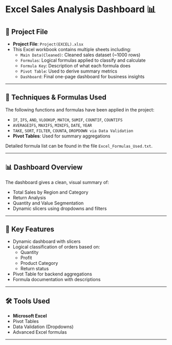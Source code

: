 # Excel Sales Analysis Dashboard 📊

## 📁 Project File
- **Project File**: `Project(EXCEL).xlsx`
- This Excel workbook contains multiple sheets including:
  - `Main Data(Cleaned)`: Cleaned sales dataset (~1000 rows)
  - `Formulas`: Logical formulas applied to classify and calculate
  - `Formula Key`: Description of what each formula does
  - `Pivot Table`: Used to derive summary metrics
  - `Dashboard`: Final one-page dashboard for business insights

---

## 📐 Techniques & Formulas Used

The following functions and formulas have been applied in the project:

- `IF`, `IFS`, `AND`, `VLOOKUP`, `MATCH`, `SUMIF`, `COUNTIF`, `COUNTIFS`
- `AVERAGEIFS`, `MAXIFS`, `MINIFS`, `DATE`, `YEAR`
- `TAKE`, `SORT`, `FILTER`, `COUNTA`, `DROPDOWN via Data Validation`
- **Pivot Tables**: Used for summary aggregations

Detailed formula list can be found in the file `Excel_Formulas_Used.txt`.

---

## 📊 Dashboard Overview

The dashboard gives a clean, visual summary of:

- Total Sales by Region and Category
- Return Analysis
- Quantity and Value Segmentation
- Dynamic slicers using dropdowns and filters

---

## 📌 Key Features

- Dynamic dashboard with slicers
- Logical classification of orders based on:
  - Quantity
  - Profit
  - Product Category
  - Return status
- Pivot Table for backend aggregations
- Formula documentation with descriptions

---

## 🛠️ Tools Used

- **Microsoft Excel**
- Pivot Tables
- Data Validation (Dropdowns)
- Advanced Excel formulas

---
